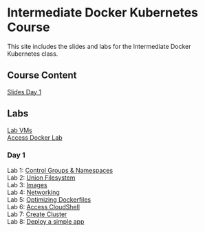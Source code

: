 # Intermediate Docker Kubernetes Course

This site includes the slides and labs for the Intermediate Docker Kubernetes class.

## Course Content   
[Slides Day 1](https://www.dropbox.com/s/wztydysgpt3drkk/Intermediate%20Docker-Kubernetes-day1.pdf?dl=0)

## Labs
[Lab VMs](https://docs.google.com/spreadsheets/d/1hqMfSpDqjohHlOX_bwkYhIvntLVW6E8ktLa3uQLHL7k/edit?usp=sharing)   
[Access Docker Lab](labs/access_docker/)   

### Day 1 
Lab 1: [Control Groups & Namespaces](labs/cgroups-namespaces/)   
Lab 2: [Union Filesystem](labs/union-filesystem/)   
Lab 3: [Images](labs/images/)   
Lab 4: [Networking](labs/networking/)   
Lab 5: [Optimizing Dockerfiles](labs/adv-dockerfile/)   
Lab 6: [Access CloudShell](labs/lab-setup)   
Lab 7: [Create Cluster](labs/eks)   
Lab 8: [Deploy a simple app](labs/pods)   


